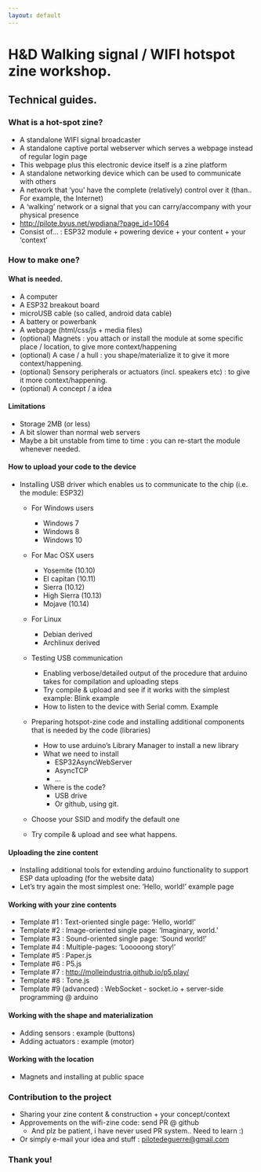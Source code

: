 ```yaml
---
layout: default
---
```


# H&D Walking signal / WIFI hotspot zine workshop.

## Technical guides.

### What is a hot-spot zine?

- A standalone WIFI signal broadcaster
- A standalone captive portal webserver which serves a webpage instead of regular login page
- This webpage plus this electronic device itself is a zine platform
- A standalone networking device which can be used to communicate with others
- A network that ‘you’ have the complete (relatively) control over it (than.. For example, the Internet)
- A ‘walking’ network or a signal that you can carry/accompany with your physical presence
- http://pilote.byus.net/wpdiana/?page_id=1064
- Consist of… : ESP32 module + powering device + your content + your ‘context’

### How to make one?

#### What is needed.

- A computer
- A ESP32 breakout board
- microUSB cable (so called, android data cable)
- A battery or powerbank
- A webpage (html/css/js + media files)
- (optional) Magnets : you attach or install the module at some specific place / location, to give more context/happening
- (optional) A case / a hull : you shape/materialize it to give it more context/happening.
- (optional) Sensory peripherals or actuators (incl. speakers etc) : to give it more context/happening.
- (optional) A concept / a idea

#### Limitations

- Storage 2MB (or less)
- A bit slower than normal web servers
- Maybe a bit unstable from time to time : you can re-start the module whenever needed.

#### How to upload your code to the device

- Installing USB driver which enables us to communicate to the chip (i.e. the module: ESP32)
  - For Windows users
    - Windows 7
    - Windows 8
    - Windows 10
  - For Mac OSX users
    - Yosemite (10.10)
    - El capitan (10.11)
    - Sierra (10.12)
    - High Sierra (10.13)
    - Mojave (10.14)
  - For Linux
    - Debian derived
    - Archlinux derived

  - Testing USB communication
    - Enabling verbose/detailed output of the procedure that arduino takes for compilation and uploading steps
    - Try compile & upload and see if it works with the simplest example: Blink example
    - How to listen to the device with Serial comm. Example

  - Preparing hotspot-zine code and installing additional components that is needed by the code (libraries)
    - How to use arduino’s Library Manager to install a new library
    - What we need to install
      - ESP32AsyncWebServer
      - AsyncTCP
      - …
    - Where is the code?
      - USB drive
      - Or github, using git.
  - Choose your SSID and modify the default one
  - Try compile & upload and see what happens.

#### Uploading the zine content

- Installing additional tools for extending arduino functionality to support ESP data uploading (for the website data)
- Let’s try again the most simplest one: ‘Hello, world!’ example page

#### Working with your zine contents

- Template #1 : Text-oriented single page: ‘Hello, world!’
- Template #2 : Image-oriented single page: ‘Imaginary, world.’
- Template #3 : Sound-oriented single page: ‘Sound world!’
- Template #4 : Multiple-pages: ‘Looooong story!’
- Template #5 : Paper.js
- Template #6 : P5.js
- Template #7 : http://molleindustria.github.io/p5.play/
- Template #8 : Tone.js
- Template #9 (advanced) : WebSocket - socket.io + server-side programming @ arduino

#### Working with the shape and materialization

- Adding sensors : example (buttons)
- Adding actuators : example (motor)

#### Working with the location

- Magnets and installing at public space

### Contribution to the project

- Sharing your zine content & construction + your concept/context
- Approvements on the wifi-zine code: send PR @ github
  - And plz be patient, i have never used PR system.. Need to learn :)
- Or simply e-mail your idea and stuff : pilotedeguerre@gmail.com

### Thank you!

